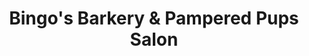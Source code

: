 ---
title: "Bingo's Barkery & Pampered Pups Salon"
url: /fairview/bingos-barkery-and-pampered-pups-salon/
shop: pet
---